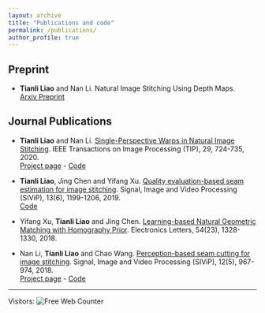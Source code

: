 ```yaml
---
layout: archive
title: "Publications and code"
permalink: /publications/
author_profile: true
---
```



## Preprint

- **Tianli Liao** and Nan Li. Natural Image Stitching Using Depth Maps.         
[Arxiv Preprint](https://arxiv.org/abs/2202.06276)

## Journal Publications

- **Tianli Liao** and Nan Li. [Single-Perspective Warps in Natural Image Stitching](https://ieeexplore.ieee.org/abstract/document/8802274). IEEE Transactions on Image Processing (TIP), 29, 724-735, 2020.  
[Project page](https://tlliao.github.io/projects/2020-spw) - 
[Code](https://github.com/tlliao/Single-perspective-warps)   

- **Tianli Liao**, Jing Chen and Yifang Xu. [Quality evaluation-based seam estimation for image stitching](https://link.springer.com/article/10.1007/s11760-019-01466-9). Signal, Image and Video Processing (SIViP), 13(6), 1199-1206, 2019.       
[Code](https://github.com/tlliao/Iterative-seam-estimation)

- Yifang Xu, **Tianli Liao** and Jing Chen. [Learning-based Natural Geometric Matching with Homography Prior](https://digital-library.theiet.org/content/journals/10.1049/el.2018.6478). Electronics Letters, 54(23), 1328-1330, 2018.  

- Nan Li, **Tianli Liao** and Chao Wang. [Perception-based seam cutting for image stitching](https://link.springer.com/article/10.1007/s11760-018-1241-9). Signal, Image and Video Processing (SIViP), 12(5), 967-974, 2018.       
[Project page](https://tlliao.github.io/projects/2018-pbsc) - [Code](https://github.com/tlliao/Perception-based-seam-cutting)


------
<p>Visitors: <img src="https://www.easycounter.com/counter.php?lincoln_homepage"
border="0" alt="Free Web Counter"></p>






